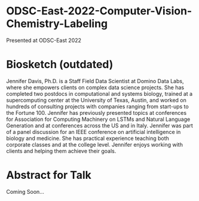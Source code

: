 # ODSC-East-2022-Computer-Vision-Chemistry-Labeling
Presented at ODSC-East 2022

# Biosketch (outdated)
Jennifer Davis, Ph.D. is a Staff Field Data Scientist at Domino Data Labs, where she empowers clients on complex data science projects. She has completed two postdocs in computational and systems biology, trained at a supercomputing center at the University of Texas, Austin, and worked on hundreds of consulting projects with companies ranging from start-ups to the Fortune 100. Jennifer has previously presented topics at conferences for Association for Computing Machinery on LSTMs and Natural Language Generation and at conferences across the US and in Italy. Jennifer was part of a panel discussion for an IEEE conference on artificial intelligence in biology and medicine. She has practical experience teaching both corporate classes and at the college level. Jennifer enjoys working with clients and helping them achieve their goals.

# Abstract for Talk
Coming Soon...
